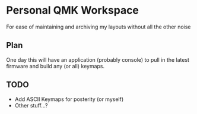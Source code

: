 # Personal QMK Workspace

For ease of maintaining and archiving my layouts without all the other noise

## Plan

One day this will have an application (probably console) to pull in the latest firmware and build any (or all) keymaps.

## TODO

- Add ASCII Keymaps for posterity (or myself)
- Other stuff...?
